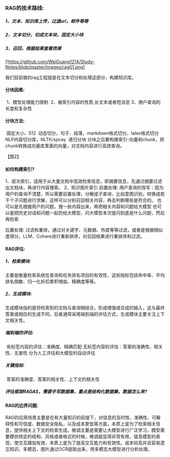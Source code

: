 ### RAG的技术路线:

##### 1、文本、知识库上传，过滤url，邮件等等

##### 2、文本切分，切成文本块，固定大小块

##### 3、召回，根据结果查看效果

[!https://github.com/WeiGuang1214/Study-Notes/blob/master/images/rag01.png]

我们目前做的rag工程就是在文本切分和处理这部分，构建知识库。

#### 分块因素:

​	1、模型处理能力限制
​	2、被索引内容的性质,长文本或者短消息
​	3、用户查询的长度和复杂性

#### 分块方法:

​	固定大小、512
​	动态切分，句子、段落，markdown格式切分，latex格式切分
​	NLP内容切分库，NLTK/spcay
​	递归分块
​	分块之后要构建索引-向量和chunk，把chunk转换成向量库里面的向量，对文档内容进行高效查询。

【图2】

#### 如何构建索引?

1、层次索引，适用于从大量文档中高效检索信息，即摘要信息，先通过摘要过滤出文档块，再进行内容搜索。
2、知识图片索引
前置处理:
	用户查询的改写：因为用户的查询不清楚，所以需要前置处理，分解成子查询，比如意图识别，转换成若干个子问题进行求解，这样可以分别召回相关内容，再去判断哪些是符合的。
	也可以是先根据用户的问题，搜一些内容出来，再把相关内容和问题给大模型
	也可以是把历史对话和问题一起扔给大模型，问大模型本次提问到底是什么问题，然后再检索

后置处理:
	过滤和重排，通过对关键字、元数据、热度等等过滤，或者是根据相似度得分，LLM、Cohere进行重新排序，对召回结果进行重排序和过滤。

#### RAG评估:

##### 1、检索模块:

​	主要是衡量检索系统在查询和任务排名项目的有效性，这些指标包括命中率、平均排名倒数、归一化折扣累积增益、精确度等等。

##### 2、生成模块:

​	生成模块指的是将检索到的文档与查询相结合，形成增强或合成的输入，这与最终答案或相应的生成不同，后者通常采用端到端的评估方式，生成模块主要关注上下文相关性。

##### 端到端的评估:

​	有标签内容的评估：准确度、精确匹配
​	无标签内容的评估：答案的准确性、相关性、无害性
​	分为人工评估和大模型的自动评估

##### 关键指标:

​	答案的准确度、答案的相关性、上下文的相关性

##### 	评估框架RAGAS，需要手写数据集，重点是结构化数据集，数据怎么来?

#### RAG的边界问题:

​	RAG的应用场景主要是在有大量知识的前提下，对信息的及时性、准确性、可解释性和可信度、数据安全隐私，以及成本更低等方面，本质上是为了检索相关信息，提供相关上下文的检索生成。
​	微调主要是需要让大模型进行广泛学习，模型需要模仿特定的结构、风格或者格式的时候，微调就显得非常有用，提高模型的表现，使交互跟加有效，本质上是为了提高交互能力和有效性。成本较高并且容易遗忘知识。
​	多模态，图片通过OCR提取出来，用多模态大模型进行分析处理。
